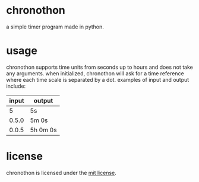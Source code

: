 # chronothon

a simple timer program made in python.

# usage

chronothon supports time units from seconds up to hours and does not take any arguments. when initialized, chronothon will ask for a time reference where each time scale is separated by a dot. examples of input and output include:

| input | output |
|-|-|
| 5 | 5s |
| 0.5.0 | 5m 0s |
| 0.0.5 | 5h 0m 0s |

# license

chronothon is licensed under the [mit license](https://github.com/gusliesenfeld/chronothon/blob/main/LICENSE).
